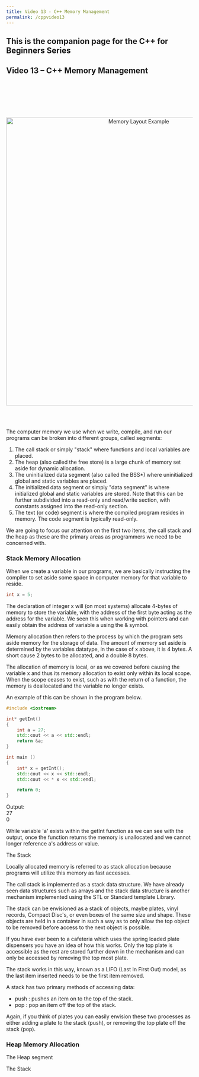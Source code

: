 ```yaml
---
title: Video 13 - C++ Memory Management
permalink: /cppvideo13
---
```


## This is the companion page for the C++ for Beginners Series
## Video 13 – C++ Memory Management
<br/><br/>


<br/><br/>
<p align="center">
<img width="700" height="776" src="images\videos\Cpp13\Memory.jpg" title="Memory Layout Example">
</p>
<br/><br/>

The computer memory we use when we write, compile, and run our programs can be broken into different groups, called segments:
1. The call stack or simply "stack" where functions and local variables are placed.
2. The heap (also called the free store) is a large chunk of memory set aside for dynamic allocation.
3. The uninitialized data segment (also called the BSS*) where uninitialized global and static variables are placed.
4. The initialized data segment or simply "data segment" is where initialized global and static variables are stored. Note that this can be further subdivided into a read-only and read/write section, with constants assigned into the read-only section.
5. The text (or code) segment is where the compiled program resides in memory. The code segment is typically read-only.

We are going to focus our attention on the first two items, the call stack and the heap as these are the primary areas as programmers we need to be concerned with.


### Stack Memory Allocation

When we create a variable in our programs, we are basically instructing the compiler to set aside some space in computer memory for that variable to reside.

```cpp
int x = 5;
```
The declaration of integer x will (on most systems) allocate 4-bytes of memory to store the variable, with the address of the first byte acting as the address for the variable. We seen this when working with pointers and can easily obtain the address of variable a using the & symbol.

Memory allocation then refers to the process by which the program sets aside memory for the storage of data. The amount of memory set aside is determined by the variables datatype, in the case of x above, it is 4 bytes. A short cause 2 bytes to be allocated, and a double 8 bytes.

The allocation of memory is local, or as we covered before causing the variable x and thus its memory allocation to exist only within its local scope. When the scope ceases to exist, such as with the return of a function, the memory is deallocated and the variable no longer exists.

An example of this can be shown in the program below.
```cpp
#include <iostream>

int* getInt()
{
    int a = 27;
    std::cout << a << std::endl;
    return &a;
}

int main ()
{
    int* x = getInt();
    std::cout << x << std::endl;
    std::cout << * x << std::endl;

    return 0;
}
```
Output:<br/>
27 <br/>
0 <br/>


While variable 'a' exists within the getInt function as we can see with the output, once the function returns the memory is unallocated and we cannot longer reference a's address or value.

The Stack

Locally allocated memory is referred to as stack allocation because programs will utilize this memory as fast accesses.

The call stack is implemented as a stack data structure. We have already seen data structures such as arrays and the stack data structure is another mechanism implemented using the STL or Standard template Library.

The stack can be envisioned as a stack of objects, maybe plates, vinyl records, Compact Disc's, or even boxes of the same size and shape. These objects are held in a container in such a way as to only allow the top object to be removed before access to the next object is possible.

If you have ever been to a cafeteria which uses the spring loaded plate dispensers you have an idea of how this works. Only the top plate is accessible as the rest are stored further down in the mechanism and can only be accessed by removing the top most plate.

The stack works in this way, known as a LIFO (Last In First Out) model, as the last item inserted needs to be the first item removed.

A stack has two primary methods of accessing data:
- push : pushes an item on to the top of the stack.
- pop : pop an item off the top of the stack.

Again, if you think of plates you can easily envision these two processes as either adding a plate to the stack (push), or removing the top plate off the stack (pop).








### Heap Memory Allocation
The Heap segment




The Stack
